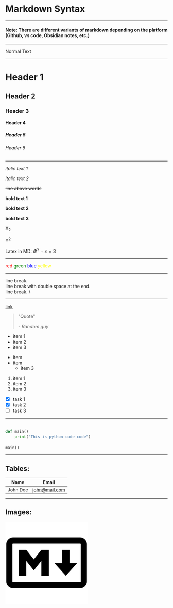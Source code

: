 # Markdown Syntax
---

#### Note: There are different variants of markdown depending on the platform (Github, vs code, Obsidian notes, etc.)

---

<!--
coment
-->

[comment]: <> (This is a comment)
[//]: <> (This is a comment)

Normal Text

---

# Header 1
## Header 2
### Header 3
#### Header 4
##### Header 5
###### Header 6


---

_italic text 1_

*italic text 2*

~~line above words~~

__bold text 1__

**bold text 2**

<b>bold text 3</b>

X<sub>2</sub>

Y<sup>2</sup>

Latex in MD: $\Phi^{2} + x = 3$

---
<span style="color:red">red</span>
<span style="color:green">green</span>
<span style="color:blue">blue</span>
<span style="color:yellow">yellow</span>

---
line break.<br>
line break with double space at the end.  
line break. /


---

[link](https://https://github.com)

> "Quote"
> 
> *- Random guy*

- item 1
- item 2
- item 3


* item
* item
	* item 3


1. item 1
2. item 2
3. item 3


<!-- Task list -->
* [x] task 1
* [x] task 2
* [ ] task 3

---

```python

def main()
	print("This is python code code")
	
main()

```

---

## Tables:

| Name| Email|
|-----|------|
| John Doe|john@mail.com|
					

---

## Images:

<!-- Images -->
![Markdown logo](https://raw.githubusercontent.com/devicons/devicon/master/icons/markdown/markdown-original.svg)
